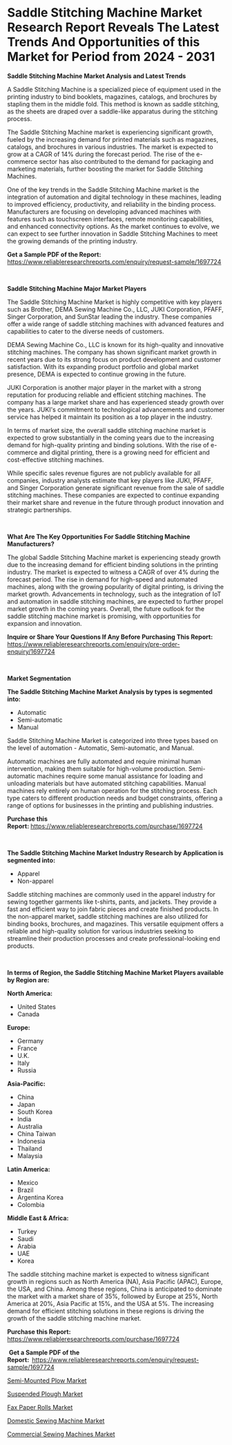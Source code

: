 <p><h1>Saddle Stitching Machine Market Research Report Reveals The Latest Trends And Opportunities of this Market for Period from 2024 - 2031</h1></p><p><strong>Saddle Stitching Machine Market Analysis and Latest Trends</strong></p>
<p><p>A Saddle Stitching Machine is a specialized piece of equipment used in the printing industry to bind booklets, magazines, catalogs, and brochures by stapling them in the middle fold. This method is known as saddle stitching, as the sheets are draped over a saddle-like apparatus during the stitching process.</p><p>The Saddle Stitching Machine market is experiencing significant growth, fueled by the increasing demand for printed materials such as magazines, catalogs, and brochures in various industries. The market is expected to grow at a CAGR of 14% during the forecast period. The rise of the e-commerce sector has also contributed to the demand for packaging and marketing materials, further boosting the market for Saddle Stitching Machines.</p><p>One of the key trends in the Saddle Stitching Machine market is the integration of automation and digital technology in these machines, leading to improved efficiency, productivity, and reliability in the binding process. Manufacturers are focusing on developing advanced machines with features such as touchscreen interfaces, remote monitoring capabilities, and enhanced connectivity options. As the market continues to evolve, we can expect to see further innovation in Saddle Stitching Machines to meet the growing demands of the printing industry.</p></p>
<p><strong>Get a Sample PDF of the Report:&nbsp;</strong> <a href="https://www.reliableresearchreports.com/enquiry/request-sample/1697724">https://www.reliableresearchreports.com/enquiry/request-sample/1697724</a></p>
<p>&nbsp;</p>
<p><strong>Saddle Stitching Machine Major Market Players</strong></p>
<p><p>The Saddle Stitching Machine Market is highly competitive with key players such as Brother, DEMA Sewing Machine Co., LLC, JUKI Corporation, PFAFF, Singer Corporation, and SunStar leading the industry. These companies offer a wide range of saddle stitching machines with advanced features and capabilities to cater to the diverse needs of customers.</p><p>DEMA Sewing Machine Co., LLC is known for its high-quality and innovative stitching machines. The company has shown significant market growth in recent years due to its strong focus on product development and customer satisfaction. With its expanding product portfolio and global market presence, DEMA is expected to continue growing in the future.</p><p>JUKI Corporation is another major player in the market with a strong reputation for producing reliable and efficient stitching machines. The company has a large market share and has experienced steady growth over the years. JUKI's commitment to technological advancements and customer service has helped it maintain its position as a top player in the industry.</p><p>In terms of market size, the overall saddle stitching machine market is expected to grow substantially in the coming years due to the increasing demand for high-quality printing and binding solutions. With the rise of e-commerce and digital printing, there is a growing need for efficient and cost-effective stitching machines.</p><p>While specific sales revenue figures are not publicly available for all companies, industry analysts estimate that key players like JUKI, PFAFF, and Singer Corporation generate significant revenue from the sale of saddle stitching machines. These companies are expected to continue expanding their market share and revenue in the future through product innovation and strategic partnerships.</p></p>
<p>&nbsp;</p>
<p><strong>What Are The Key Opportunities For Saddle Stitching Machine Manufacturers?</strong></p>
<p><p>The global Saddle Stitching Machine market is experiencing steady growth due to the increasing demand for efficient binding solutions in the printing industry. The market is expected to witness a CAGR of over 4% during the forecast period. The rise in demand for high-speed and automated machines, along with the growing popularity of digital printing, is driving the market growth. Advancements in technology, such as the integration of IoT and automation in saddle stitching machines, are expected to further propel market growth in the coming years. Overall, the future outlook for the saddle stitching machine market is promising, with opportunities for expansion and innovation.</p></p>
<p><strong>Inquire or Share Your Questions If Any Before Purchasing This Report:</strong> <a href="https://www.reliableresearchreports.com/enquiry/pre-order-enquiry/1697724">https://www.reliableresearchreports.com/enquiry/pre-order-enquiry/1697724</a></p>
<p>&nbsp;</p>
<p><strong>Market Segmentation</strong></p>
<p><strong>The Saddle Stitching Machine Market Analysis by types is segmented into:</strong></p>
<p><ul><li>Automatic</li><li>Semi-automatic</li><li>Manual</li></ul></p>
<p><p>Saddle Stitching Machine Market is categorized into three types based on the level of automation - Automatic, Semi-automatic, and Manual. </p><p>Automatic machines are fully automated and require minimal human intervention, making them suitable for high-volume production. Semi-automatic machines require some manual assistance for loading and unloading materials but have automated stitching capabilities. Manual machines rely entirely on human operation for the stitching process. Each type caters to different production needs and budget constraints, offering a range of options for businesses in the printing and publishing industries.</p></p>
<p><strong>Purchase this Report:&nbsp;</strong><a href="https://www.reliableresearchreports.com/purchase/1697724">https://www.reliableresearchreports.com/purchase/1697724</a></p>
<p>&nbsp;</p>
<p><strong>The Saddle Stitching Machine Market Industry Research by Application is segmented into:</strong></p>
<p><ul><li>Apparel</li><li>Non-apparel</li></ul></p>
<p><p>Saddle stitching machines are commonly used in the apparel industry for sewing together garments like t-shirts, pants, and jackets. They provide a fast and efficient way to join fabric pieces and create finished products. In the non-apparel market, saddle stitching machines are also utilized for binding books, brochures, and magazines. This versatile equipment offers a reliable and high-quality solution for various industries seeking to streamline their production processes and create professional-looking end products.</p></p>
<p>&nbsp;</p>
<p><strong>In terms of Region, the Saddle Stitching Machine Market Players available by Region are:</strong></p>
<p>
    <p> <strong> North America: </strong>
        <ul>
            <li>United States</li>
            <li>Canada</li>
        </ul>
        </p> 
    <p> <strong> Europe: </strong>
        <ul>
            <li>Germany</li>
            <li>France</li>
            <li>U.K.</li>
            <li>Italy</li>
            <li>Russia</li>
        </ul>
        </p> 
    <p> <strong> Asia-Pacific: </strong>
        <ul>
            <li>China</li>
            <li>Japan</li>
            <li>South Korea</li>
            <li>India</li>
            <li>Australia</li>
            <li>China Taiwan</li>
            <li>Indonesia</li>
            <li>Thailand</li>
            <li>Malaysia</li>
        </ul>
        </p> 
    <p> <strong> Latin America: </strong>
        <ul>
            <li>Mexico</li>
            <li>Brazil</li>
            <li>Argentina Korea</li>
            <li>Colombia</li>
        </ul>
        </p> 
    <p> <strong> Middle East & Africa: </strong>
        <ul>
            <li>Turkey</li>
            <li>Saudi</li>
            <li>Arabia</li>
            <li>UAE</li>
            <li>Korea</li>
        </ul>
    </p>
    </p>
<p><p>The saddle stitching machine market is expected to witness significant growth in regions such as North America (NA), Asia Pacific (APAC), Europe, the USA, and China. Among these regions, China is anticipated to dominate the market with a market share of 35%, followed by Europe at 25%, North America at 20%, Asia Pacific at 15%, and the USA at 5%. The increasing demand for efficient stitching solutions in these regions is driving the growth of the saddle stitching machine market.</p></p>
<p><strong>Purchase this Report: </strong><a href="https://www.reliableresearchreports.com/purchase/1697724">https://www.reliableresearchreports.com/purchase/1697724</a></p>
<p>&nbsp;<strong>Get a Sample PDF of the Report:&nbsp;&nbsp;</strong><a href="https://www.reliableresearchreports.com/enquiry/request-sample/1697724">https://www.reliableresearchreports.com/enquiry/request-sample/1697724</a></p>
<p><strong></strong></p>
<p><p><a href="https://issuu.com/reportprime-2/docs/semi-mounted-plow-market-size-2030.pptx">Semi-Mounted Plow Market</a></p><p><a href="https://issuu.com/reportprime-2/docs/suspended-plough-market-size-2030.pptx">Suspended Plough Market</a></p><p><a href="https://github.com/indrystar/Market-Research-Report-List-2/blob/main/fax-paper-rolls-market.md">Fax Paper Rolls Market</a></p><p><a href="https://github.com/josesg55/Market-Research-Report-List-1/blob/main/domestic-sewing-machine-market.md">Domestic Sewing Machine Market</a></p><p><a href="https://github.com/AKSHATREPORTPRIME/Market-Research-Report-List-3/blob/main/commercial-sewing-machines-market.md">Commercial Sewing Machines Market</a></p></p>